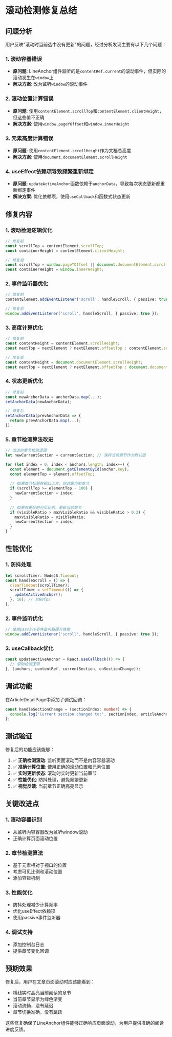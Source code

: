 # 滚动检测修复总结

## 问题分析

用户反映"滚动时当前选中没有更新"的问题，经过分析发现主要有以下几个问题：

### 1. 滚动容器错误
- **原问题**: LineAnchor组件监听的是`contentRef.current`的滚动事件，但实际的滚动发生在`window`上
- **解决方案**: 改为监听`window`的滚动事件

### 2. 滚动位置计算错误
- **原问题**: 使用`contentElement.scrollTop`和`contentElement.clientHeight`，但这些值不正确
- **解决方案**: 使用`window.pageYOffset`和`window.innerHeight`

### 3. 元素高度计算错误
- **原问题**: 使用`contentElement.scrollHeight`作为文档总高度
- **解决方案**: 使用`document.documentElement.scrollHeight`

### 4. useEffect依赖项导致频繁重新绑定
- **原问题**: `updateActiveAnchor`函数依赖于`anchorData`，导致每次状态更新都重新绑定事件
- **解决方案**: 优化依赖项，使用`useCallback`和函数式状态更新

## 修复内容

### 1. 滚动检测逻辑优化

```typescript
// 修复前
const scrollTop = contentElement.scrollTop;
const containerHeight = contentElement.clientHeight;

// 修复后
const scrollTop = window.pageYOffset || document.documentElement.scrollTop;
const containerHeight = window.innerHeight;
```

### 2. 事件监听器优化

```typescript
// 修复前
contentElement.addEventListener('scroll', handleScroll, { passive: true });

// 修复后
window.addEventListener('scroll', handleScroll, { passive: true });
```

### 3. 高度计算优化

```typescript
// 修复前
const contentHeight = contentElement.scrollHeight;
const nextTop = nextElement ? nextElement.offsetTop : contentElement.scrollHeight;

// 修复后
const contentHeight = document.documentElement.scrollHeight;
const nextTop = nextElement ? nextElement.offsetTop : document.documentElement.scrollHeight;
```

### 4. 状态更新优化

```typescript
// 修复前
const newAnchorData = anchorData.map(...);
setAnchorData(newAnchorData);

// 修复后
setAnchorData(prevAnchorData => {
  return prevAnchorData.map(...);
});
```

### 5. 章节检测算法改进

```typescript
// 改进的章节检测逻辑
let newCurrentSection = currentSection; // 保持当前章节作为默认值

for (let index = 0; index < anchors.length; index++) {
  const element = document.getElementById(anchor.key);
  const elementTop = element.offsetTop;
  
  // 如果章节标题在视口上方，则这是当前章节
  if (scrollTop >= elementTop - 100) {
    newCurrentSection = index;
  }
  
  // 如果有更好的可见比例，更新当前章节
  if (visibleRatio > maxVisibleRatio && visibleRatio > 0.2) {
    maxVisibleRatio = visibleRatio;
    newCurrentSection = index;
  }
}
```

## 性能优化

### 1. 防抖处理
```typescript
let scrollTimer: NodeJS.Timeout;
const handleScroll = () => {
  clearTimeout(scrollTimer);
  scrollTimer = setTimeout(() => {
    updateActiveAnchor();
  }, 16); // 约60fps
};
```

### 2. 事件监听优化
```typescript
// 使用passive事件监听器提升性能
window.addEventListener('scroll', handleScroll, { passive: true });
```

### 3. useCallback优化
```typescript
const updateActiveAnchor = React.useCallback(() => {
  // 滚动检测逻辑
}, [anchors, contentRef, currentSection, onSectionChange]);
```

## 调试功能

在ArticleDetailPage中添加了调试回调：

```typescript
const handleSectionChange = (sectionIndex: number) => {
  console.log('Current section changed to:', sectionIndex, articleAnchors[sectionIndex]?.title);
};
```

## 测试验证

修复后的功能应该能够：

1. ✅ **正确检测滚动**: 监听页面滚动而不是内容容器滚动
2. ✅ **准确计算位置**: 使用正确的滚动位置和元素位置
3. ✅ **实时更新状态**: 滚动时实时更新当前章节
4. ✅ **性能优化**: 防抖处理，避免频繁更新
5. ✅ **视觉反馈**: 当前章节正确高亮显示

## 关键改进点

### 1. 滚动容器识别
- 从监听内容容器改为监听window滚动
- 正确计算页面滚动位置

### 2. 章节检测算法
- 基于元素相对于视口的位置
- 考虑可见比例和滚动位置
- 添加容错机制

### 3. 性能优化
- 防抖处理减少计算频率
- 优化useEffect依赖项
- 使用passive事件监听器

### 4. 调试支持
- 添加控制台日志
- 提供章节变化回调

## 预期效果

修复后，用户在文章页面滚动时应该能看到：
- 横线实时高亮当前阅读的章节
- 当前章节显示为绿色渐变
- 滚动流畅，没有延迟
- 章节切换准确，没有跳跃

这些修复确保了LineAnchor组件能够正确响应页面滚动，为用户提供准确的阅读进度反馈。
